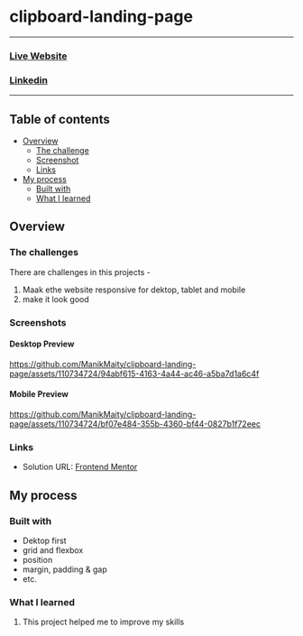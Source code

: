 # clipboard-landing-page
<hr>

### [Live Website](https://manikmaity.github.io/clipboard-landing-page/)
### [Linkedin](https://www.linkedin.com/in/manikmaity/)
<hr>

## Table of contents

- [Overview](#overview)
  - [The challenge](#the-challenge)
  - [Screenshot](#screenshot)
  - [Links](#links)
- [My process](#my-process)
  - [Built with](#built-with)
  - [What I learned](#what-i-learned)

## Overview

### The challenges
There are challenges in this projects -
  1. Maak ethe website responsive for dektop, tablet and mobile
  2. make it look good

### Screenshots
#### Desktop Preview
https://github.com/ManikMaity/clipboard-landing-page/assets/110734724/94abf615-4163-4a44-ac46-a5ba7d1a6c4f





#### Mobile Preview
https://github.com/ManikMaity/clipboard-landing-page/assets/110734724/bf07e484-355b-4360-bf44-0827b1f72eec




### Links
- Solution URL: [Frontend Mentor](https://www.frontendmentor.io/profile/ManikMaity)


## My process

### Built with
- Dektop first
- grid and flexbox
- position 
- margin, padding & gap
- etc.

### What I learned
  1. This project helped me to improve my skills
